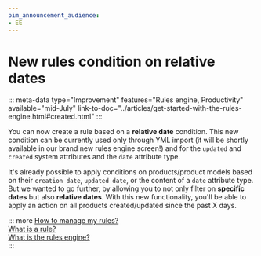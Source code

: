 ```yaml
---
pim_announcement_audience:
- EE
---
```


# New rules condition on relative dates
::: meta-data type="Improvement" features="Rules engine, Productivity" available="mid-July" link-to-doc="../articles/get-started-with-the-rules-engine.html#created.html"
:::

You can now create a rule based on a **relative date** condition. This new condition can be currently used only through YML import (it will be shortly available in our brand new rules engine screen!) and for the `updated` and `created` system attributes and the `date` attribute type.

It's already possible to apply conditions on products/product models based on their `creation date`, `updated date`, or the content of a `date` attribute type. But we wanted to go further, by allowing you to not only filter on **specific dates** but also **relative dates**. With this new functionality, you'll be able to apply an action on all products created/updated since the past X days.

::: more
[How to manage my rules?](../articles/manage-your-rules.html)  
[What is a rule?](../articles/what-is-a-rule.html)  
[What is the rules engine?](../articles/get-started-with-the-rules-engine.html)   
:::
